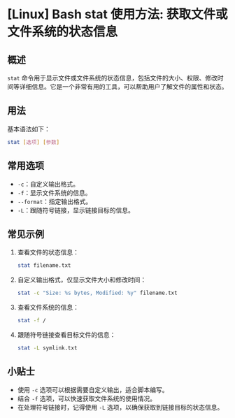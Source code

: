 # [Linux] Bash stat 使用方法: 获取文件或文件系统的状态信息

## 概述
`stat` 命令用于显示文件或文件系统的状态信息，包括文件的大小、权限、修改时间等详细信息。它是一个非常有用的工具，可以帮助用户了解文件的属性和状态。

## 用法
基本语法如下：
```bash
stat [选项] [参数]
```

## 常用选项
- `-c`：自定义输出格式。
- `-f`：显示文件系统的信息。
- `--format`：指定输出格式。
- `-L`：跟随符号链接，显示链接目标的信息。

## 常见示例
1. 查看文件的状态信息：
   ```bash
   stat filename.txt
   ```

2. 自定义输出格式，仅显示文件大小和修改时间：
   ```bash
   stat -c "Size: %s bytes, Modified: %y" filename.txt
   ```

3. 查看文件系统的信息：
   ```bash
   stat -f /
   ```

4. 跟随符号链接查看目标文件的信息：
   ```bash
   stat -L symlink.txt
   ```

## 小贴士
- 使用 `-c` 选项可以根据需要自定义输出，适合脚本编写。
- 结合 `-f` 选项，可以快速获取文件系统的使用情况。
- 在处理符号链接时，记得使用 `-L` 选项，以确保获取到链接目标的状态信息。